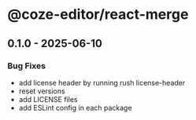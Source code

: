 # @coze-editor/react-merge

## 0.1.0 - 2025-06-10

### Bug Fixes

- add license header by running rush license-header
- reset versions
- add LICENSE files
- add ESLint config in each package

